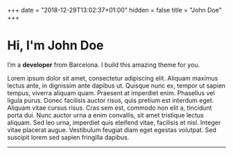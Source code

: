 +++
date = "2018-12-29T13:02:37+01:00"
hidden = false
title = "John Doe"
+++

# Hi, I'm John Doe

I’m a __developer__ from Barcelona. I build this amazing theme for you.

Lorem ipsum dolor sit amet, consectetur adipiscing elit. Aliquam maximus lectus ante, in dignissim ante dapibus ut. Quisque nunc ex, tempor ut sapien tempus, viverra aliquam quam. Praesent at imperdiet enim. Phasellus vel ligula purus. Donec facilisis auctor risus, quis pretium est interdum eget. Aliquam vitae cursus risus. Cras sem est, commodo non elit a, tincidunt porta dui. Nunc auctor urna a enim convallis, sit amet tristique lectus aliquam. Sed leo urna, imperdiet quis eleifend vitae, facilisis et nisl. Integer vitae placerat augue. Vestibulum feugiat diam eget egestas volutpat. Sed suscipit lorem sed sapien fringilla dapibus.

***
